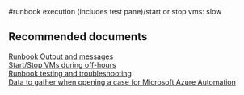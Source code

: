 
<properties
    pageTitle="runbook execution (includes test pane)/start or stop vms: slow"
    description="Problems related to runbook execution (includes test pane)/start or stop vms: slow"
    service="microsoft.automation"
    resource="automationaccounts"
    authors="adoylemsft"
    displayorder=""
    selfHelpType="generic"
    supportTopicIds="32501565"
    resourceTags=""
    productPesIds="15607"
    cloudEnvironments="MoonCake"
/>

#runbook execution (includes test pane)/start or stop vms: slow


## **Recommended documents**
[Runbook Output and messages](https://docs.azure.cn/automation/automation-runbook-output-and-messages) <br>
[Start/Stop VMs during off-hours](https://azure.microsoft.com/documentation/articles/automation-solution-vm-management/) <br>
[Runbook testing and troubleshooting](https://azure.microsoft.com/blog/azure-automation-controlling-runbook-streams-for-testing-and-troubleshooting/) <br>
[Data to gather when opening a case for Microsoft Azure Automation](https://support.microsoft.com/kb/3178510)
